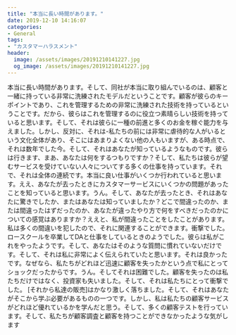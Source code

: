 ```yaml
---
title: "本当に長い時間があります。"
date: 2019-12-10 14:16:07
categories:
- General
tags:
- "カスタマーハラスメント"
header:
  image: /assets/images/20191210141227.jpg
  og_image: /assets/images/20191210141227.jpg
---
```


本当に長い時間があります。そして、同社が本当に取り組んでいるのは、顧客と一緒に持っている非常に洗練されたモデルだということです。顧客が彼らのキーポイントであり、これを管理するための非常に洗練された技術を持っているということです。だから、彼らはこれを管理するのに役立つ素晴らしい技術を持っていると思います。そして、それは彼らに一種の前進と多くのお金を稼ぐ能力を与えました。しかし、反対に、それは-私たちの前には非常に虐待的な人がいるという文化全体があり、そこにはあまりよくない他の人もいますが、ある時点で、それは数年でした今。そして、それはあなたが知っているようなものです。彼らは行きます、まあ、あなたは何をするつもりですか？そして、私たちは彼らが望むサービスを受けていない人々についてする多くの仕事を持っています。それで、それは全体の連続です。本当に良い仕事がいくつか行われていると思います。ええ、あなたが去ったときにカスタマーサービスにいくつかの問題があったことを知っていると思います。うん。そして、あなたが去ったとき、それはあなたに驚きでしたか、またはあなたは知っていましたか？どこで間違ったのか、または間違ったはずだったのか、あなたが違ったやり方で何をすべきだったのかについての感覚はありますか？ええと、私が間違ったことをしたことがあります。私は多くの間違いを犯したので、それに関連することができます。衝撃でした。ロースクールを卒業してDAと仕事をしているときのようでした。彼らは私がこれをやったようです。そして、あなたはそのような質問に慣れていないだけです。そして、それは私に非常によく伝えられていたと思います。それは良かったです。なぜなら、私たちがどれほど迅速に顧客を失ったかという点で私にとってショックだったからです。うん。そしてそれは困難でした。顧客を失ったのは私たちだけではなく、投資家も失いました。そして、それは私たちにとって衝撃でした。 [それから私達の販売]はかなり激しく落ちました。そして、それはあなたがそこから学ぶ必要があるものの一つです。しかし、私は私たちの顧客サービスがどれほど優れているかを学んだと思う。そして、多くの顧客テストを行っています。そして、私たちが顧客調査と顧客を持つことができなかったような気がします
